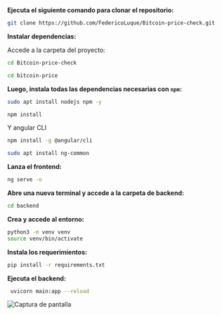 **Ejecuta el siguiente comando para clonar el repositorio:**

```bash
git clone https://github.com/FedericoLuque/Bitcoin-price-check.git
```

**Instalar dependencias:**

Accede a la carpeta del proyecto:

```bash
cd Bitcoin-price-check
```

```bash
cd bitcoin-price
```

**Luego, instala todas las dependencias necesarias con `npm`:**

```bash
sudo apt install nodejs npm -y
```

```bash
npm install
```
Y angular CLI

```bash
npm install -g @angular/cli
```

```bash
sudo apt install ng-common
```

**Lanza el frontend:**

```bash
ng serve -o
```

**Abre una nueva terminal y accede a la carpeta de backend:**

```bash
cd backend
```

**Crea y accede al entorno:**
  
```bash
python3 -m venv venv
source venv/bin/activate
```

**Instala los requerimientos:**

```bash
pip install -r requirements.txt
```

**Ejecuta el backend:**

```bash
 uvicorn main:app --reload
```
![Captura de pantalla](https://i.ibb.co/ZR5F9zqg/Captura-de-pantalla-de-2025-03-03-21-47-40.png)

